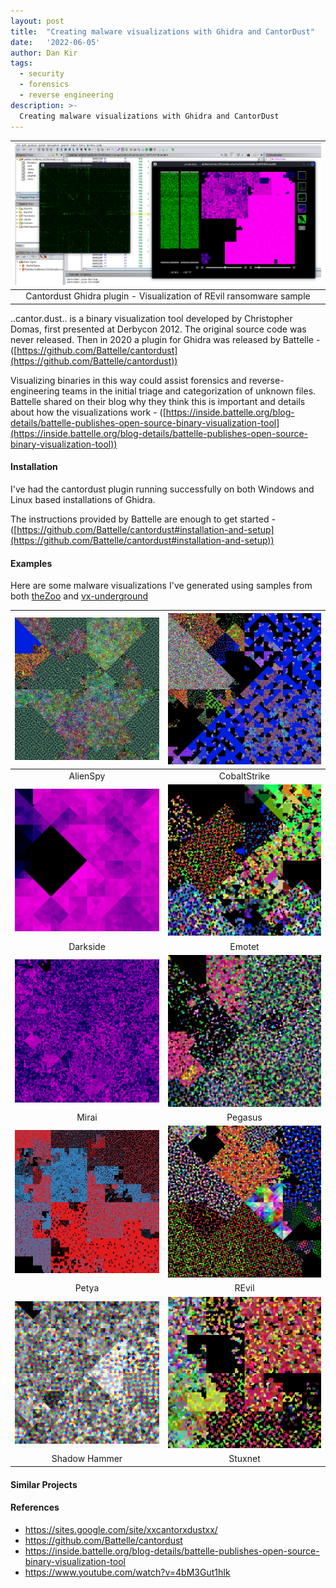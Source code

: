 ```yaml
---
layout: post
title:  "Creating malware visualizations with Ghidra and CantorDust"
date:   '2022-06-05'
author: Dan Kir
tags:   
  - security
  - forensics
  - reverse engineering
description: >-
  Creating malware visualizations with Ghidra and CantorDust
---
```

|![Alt text](/imgs/2022-06-05-Creating-malware-visualizations-with-Ghidra-and-CantorDust/ghidra-cantordust.png "Tor exit relay probability history")|
|:--:|
|Cantordust Ghidra plugin - Visualization of REvil ransomware sample|

..cantor.dust.. is a binary visualization tool developed by Christopher Domas, first presented at Derbycon 2012. The original source code was never released. Then in 2020 a plugin for Ghidra was released by Battelle  - ([https://github.com/Battelle/cantordust](https://github.com/Battelle/cantordust))

Visualizing binaries in this way could assist forensics and reverse-engineering teams in the initial triage and categorization of unknown files. Battelle shared on their blog why they think this is important and details about how the visualizations work - ([https://inside.battelle.org/blog-details/battelle-publishes-open-source-binary-visualization-tool](https://inside.battelle.org/blog-details/battelle-publishes-open-source-binary-visualization-tool))


#### Installation
I've had the cantordust plugin running successfully on both Windows and Linux based installations of Ghidra.

The instructions provided by Battelle are enough to get started - ([https://github.com/Battelle/cantordust#installation-and-setup](https://github.com/Battelle/cantordust#installation-and-setup))


#### Examples
Here are some malware visualizations I've generated using samples from both  [theZoo](https://github.com/ytisf/theZoo) and [vx-underground](https://www.vx-underground.org)

|![AlienSpy](/imgs/2022-06-05-Creating-malware-visualizations-with-Ghidra-and-CantorDust/alienspy.png "AlienSpy")|![Cobalt Strike](/imgs/2022-06-05-Creating-malware-visualizations-with-Ghidra-and-CantorDust/cobaltstrike.png "Cobalt Strike")|
|:--:|:--:
|AlienSpy|CobaltStrike|
|![Darkside](/imgs/2022-06-05-Creating-malware-visualizations-with-Ghidra-and-CantorDust/darkside.png "Darkside")|![Emotet](/imgs/2022-06-05-Creating-malware-visualizations-with-Ghidra-and-CantorDust/emotet.png "Emotet")|
|Darkside|Emotet|
|![Mirai](/imgs/2022-06-05-Creating-malware-visualizations-with-Ghidra-and-CantorDust/mirai.png "Mirai")|![Pegasus](/imgs/2022-06-05-Creating-malware-visualizations-with-Ghidra-and-CantorDust/pegasus.png "Pegasus")|
|Mirai|Pegasus|
|![Petya](/imgs/2022-06-05-Creating-malware-visualizations-with-Ghidra-and-CantorDust/petya.png "Petya")|![REvil](/imgs/2022-06-05-Creating-malware-visualizations-with-Ghidra-and-CantorDust/revil.png "REvil")|
|Petya|REvil|
|![Shadow Hammer](/imgs/2022-06-05-Creating-malware-visualizations-with-Ghidra-and-CantorDust/shadowhammer.png "Shadow Hammer")|![Stuxnet](/imgs/2022-06-05-Creating-malware-visualizations-with-Ghidra-and-CantorDust/stuxnet.png "Stuxnet")|
|Shadow Hammer|Stuxnet|


#### Similar Projects


#### References

* https://sites.google.com/site/xxcantorxdustxx/
* https://github.com/Battelle/cantordust
* https://inside.battelle.org/blog-details/battelle-publishes-open-source-binary-visualization-tool
* https://www.youtube.com/watch?v=4bM3Gut1hIk
